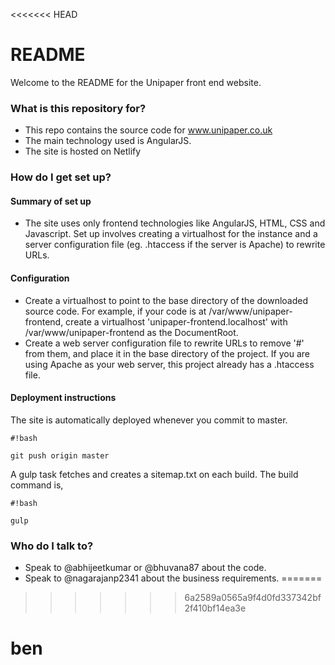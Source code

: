 <<<<<<< HEAD
# README #

Welcome to the README for the Unipaper front end website.

### What is this repository for? ###

* This repo contains the source code for www.unipaper.co.uk
* The main technology used is AngularJS.
* The site is hosted on Netlify

### How do I get set up? ###

#### Summary of set up

- The site uses only frontend technologies like AngularJS, HTML, CSS and Javascript. Set up involves creating a virtualhost for the instance and a server configuration file (eg. .htaccess if the server is Apache) to rewrite URLs.

#### Configuration
- Create a virtualhost to point to the base directory of the downloaded source code. For example, if your code is at /var/www/unipaper-frontend, create a virtualhost 'unipaper-frontend.localhost' with /var/www/unipaper-frontend as the DocumentRoot.
- Create a web server configuration file to rewrite URLs to remove '#' from them, and place it in the base directory of the project. If you are using Apache as your web server, this project already has a .htaccess file.

#### Deployment instructions

The site is automatically deployed whenever you commit to master.

```
#!bash

git push origin master

```

A gulp task fetches and creates a sitemap.txt on each build. The build command is,

```
#!bash

gulp

```

### Who do I talk to? ###

* Speak to @abhijeetkumar or @bhuvana87 about the code.
* Speak to @nagarajanp2341 about the business requirements.
=======
>>>>>>> 6a2589a0565a9f4d0fd337342bf2f410bf14ea3e
# ben
